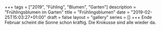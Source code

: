+++
tags        = ["2019", "Fühling", "Blumen", "Garten"]
description = "Frühlingsblumen im Garten"
title       = "Frühlingsblumen"
date        = "2019-02-25T15:03:27+01:00"
draft       = false
layout      = "gallery"
series      = []
+++
Ende Februar scheint die Sonne schon kräftig. Die Krokusse sind alle wieder da.